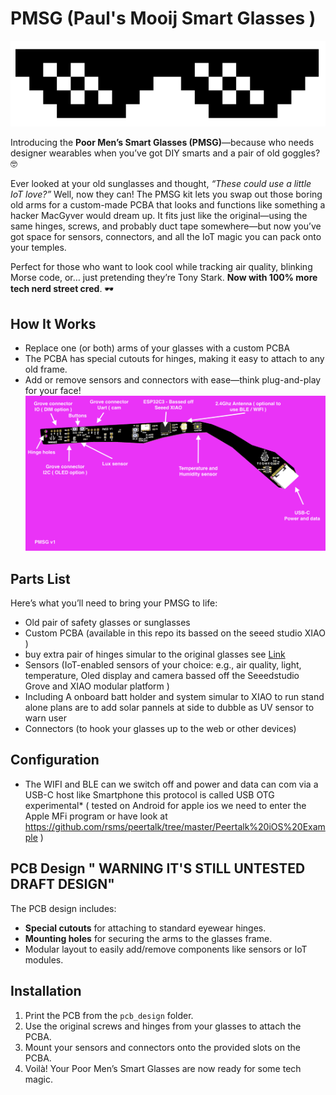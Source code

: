 # PMSG   (Paul's Mooij Smart Glasses )

![PMSG Cool Glasses](/img/cool.png)

Introducing the **Poor Men’s Smart Glasses (PMSG)**—because who needs designer wearables when you’ve got DIY smarts and a pair of old goggles? 🤓

Ever looked at your old sunglasses and thought, *“These could use a little IoT love?”* Well, now they can! The PMSG kit lets you swap out those boring old arms for a custom-made PCBA that looks and functions like something a hacker MacGyver would dream up. It fits just like the original—using the same hinges, screws, and probably duct tape somewhere—but now you’ve got space for sensors, connectors, and all the IoT magic you can pack onto your temples.

Perfect for those who want to look cool while tracking air quality, blinking Morse code, or… just pretending they’re Tony Stark. **Now with 100% more tech nerd street cred**. 🕶️

## How It Works

- Replace one (or both) arms of your glasses with a custom PCBA 
- The PCBA has special cutouts for hinges, making it easy to attach to any old frame.
- Add or remove sensors and connectors with ease—think plug-and-play for your face!
![PMSG ](/img/pmsgv1.png)

## Parts List

Here’s what you’ll need to bring your PMSG to life:

- Old pair of safety glasses or sunglasses
- Custom PCBA (available in this repo its bassed on the seeed studio XIAO )
- buy extra pair of hinges simular to the original glasses see [Link]([https://www.aliexpress.com/item/1005006578852003.html?spm=a2g0o.productlist.main.19.6881yaeCyaeCyD&algo_pvid=940ad7e5-1196-4d4c-bb03-062302b6db00&algo_exp_id=940ad7e5-1196-4d4c-bb03-062302b6db00-9&pdp_npi=4%40dis%21EUR%211.62%211.62%21%21%211.75%211.75%21%40211b653717259752143568539e1d24%2112000037718488758%21sea%21NL%214699555345%21X&curPageLogUid=cUCXLkrXc9w7&utparam-url=scene%3Asearch%7Cquery_from%3A]) 
- Sensors (IoT-enabled sensors of your choice: e.g., air quality, light, temperature, Oled display and camera bassed off the Seeedstudio Grove and XIAO modular platform )
- Including A onboard batt holder and system simular to XIAO to run stand alone plans are to add solar pannels at side to dubble as UV sensor to warn user 
- Connectors (to hook your glasses up to the web or other devices)

## Configuration 
- The WIFI and BLE can we switch off and power and data can com via a USB-C host like Smartphone this protocol is called USB OTG 
experimental* ( tested on Android for apple ios we need to enter the Apple MFi program or have look at https://github.com/rsms/peertalk/tree/master/Peertalk%20iOS%20Example ) 

## PCB Design " WARNING IT'S STILL UNTESTED DRAFT DESIGN"

The PCB design includes:
- **Special cutouts** for attaching to standard eyewear hinges.
- **Mounting holes** for securing the arms to the glasses frame.
- Modular layout to easily add/remove components like sensors or IoT modules.

## Installation

1. Print the PCB from the `pcb_design` folder.
2. Use the original screws and hinges from your glasses to attach the PCBA.
3. Mount your sensors and connectors onto the provided slots on the PCBA.
4. Voilà! Your Poor Men’s Smart Glasses are now ready for some tech magic.

